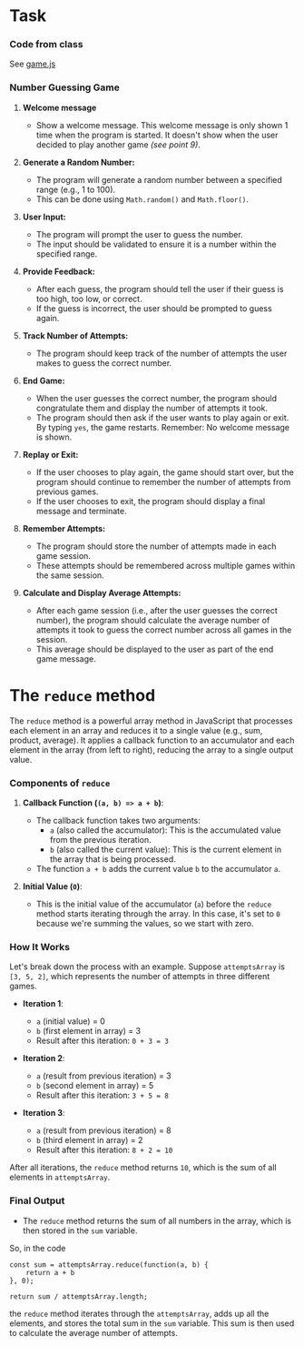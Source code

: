 # Task

### Code from class

See [game.js](game.js)

### Number Guessing Game

1. **Welcome message**

    - Show a welcome message. This welcome message is only shown 1 time when the program is started. It doesn't show when the user decided to play another game _(see point 9)_.

2. **Generate a Random Number:**

    - The program will generate a random number between a specified range (e.g., 1 to 100).
    - This can be done using `Math.random()` and `Math.floor()`.

3. **User Input:**

    - The program will prompt the user to guess the number.
    - The input should be validated to ensure it is a number within the specified range.

4. **Provide Feedback:**

    - After each guess, the program should tell the user if their guess is too high, too low, or correct.
    - If the guess is incorrect, the user should be prompted to guess again.

5. **Track Number of Attempts:**

    - The program should keep track of the number of attempts the user makes to guess the correct number.

6. **End Game:**

    - When the user guesses the correct number, the program should congratulate them and display the number of attempts it took.
    - The program should then ask if the user wants to play again or exit. By typing `yes`, the game restarts.
      Remember: No welcome message is shown.

7. **Replay or Exit:**

    - If the user chooses to play again, the game should start over, but the program should continue to remember the number of attempts from previous games.
    - If the user chooses to exit, the program should display a final message and terminate.

8. **Remember Attempts:**

    - The program should store the number of attempts made in each game session.
    - These attempts should be remembered across multiple games within the same session.

9. **Calculate and Display Average Attempts:**

    - After each game session (i.e., after the user guesses the correct number), the program should calculate the average number of attempts it took to guess the correct number across all games in the session.
    - This average should be displayed to the user as part of the end game message.

# The `reduce` method

The `reduce` method is a powerful array method in JavaScript that processes each element in an array and reduces it to a single value (e.g., sum, product, average). It applies a callback function to an accumulator and each element in the array (from left to right), reducing the array to a single output value.

### Components of `reduce`

1. **Callback Function (`(a, b) => a + b`)**:

    - The callback function takes two arguments:
        - `a` (also called the accumulator): This is the accumulated value from the previous iteration.
        - `b` (also called the current value): This is the current element in the array that is being processed.
    - The function `a + b` adds the current value `b` to the accumulator `a`.

2. **Initial Value (`0`)**:
    - This is the initial value of the accumulator (`a`) before the `reduce` method starts iterating through the array. In this case, it's set to `0` because we're summing the values, so we start with zero.

### How It Works

Let's break down the process with an example. Suppose `attemptsArray` is `[3, 5, 2]`, which represents the number of attempts in three different games.

-   **Iteration 1**:

    -   `a` (initial value) = 0
    -   `b` (first element in array) = 3
    -   Result after this iteration: `0 + 3 = 3`

-   **Iteration 2**:

    -   `a` (result from previous iteration) = 3
    -   `b` (second element in array) = 5
    -   Result after this iteration: `3 + 5 = 8`

-   **Iteration 3**:
    -   `a` (result from previous iteration) = 8
    -   `b` (third element in array) = 2
    -   Result after this iteration: `8 + 2 = 10`

After all iterations, the `reduce` method returns `10`, which is the sum of all elements in `attemptsArray`.

### Final Output

-   The `reduce` method returns the sum of all numbers in the array, which is then stored in the `sum` variable.

So, in the code

```JS
const sum = attemptsArray.reduce(function(a, b) {
    return a + b
}, 0);

return sum / attemptsArray.length;
```

the `reduce` method iterates through the `attemptsArray`, adds up all the elements, and stores the total sum in the `sum` variable. This sum is then used to calculate the average number of attempts.
